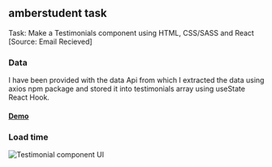 ## amberstudent task

Task: Make a Testimonials component using HTML, CSS/SASS and
React [Source: Email Recieved]

### Data

I have been provided with the data Api from which I extracted the data using axios npm package and stored it into testimonials array using useState React Hook.

#### [Demo](https://testimonial-ui.netlify.app/)

### Load time

![Testimonial component UI](https://user-images.githubusercontent.com/33036554/124659222-579f2000-dec2-11eb-8b5e-dcc63d8d9947.png)
